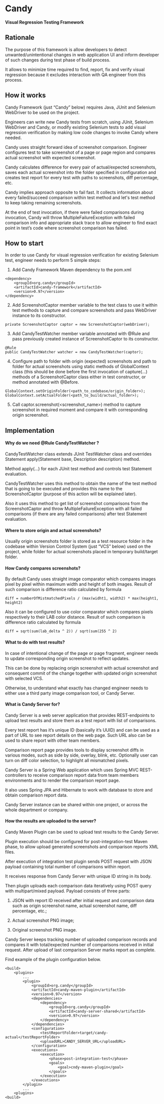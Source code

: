 # Candy

**Visual Regression Testing Framework**

## Rationale

The purpose of this framework is allow developers to detect unwanted/unintentional changes in web application UI and inform developer of such changes during test phase of build process.

It allows to minimize time required to find, report, fix and verify visual regression because it excludes interaction with QA engineer from this process.

  

## How it works

Candy Framework (just “Candy” below) requires Java, JUnit and Selenium WebDriver to be used on the project.

Engineers can write new Candy tests from scratch, using JUnit, Selenium WebDriver and Candy, or modify existing Selenium tests to add visual regression verification by making low code changes to invoke Candy where needed.

Candy uses straight forward idea of screenshot comparison. Engineer configures test to take screenshot of a page or page region and compares actual screenshot with expected screenshot.

Candy calculates difference for every pair of actual/expected screenshots, saves each actual screenshot into the folder specified in configuration and creates test report for every test with paths to screenshots, diff percentage, etc.

Candy implies approach opposite to fail fast. It collects information about every failed/succeed comparison within test method and let's test method to keep taking remaining screenshots.

At the end of test invocation, if there were failed comparisons during invocation, Candy will throw MultipleFailureException with failed comparison info and appropriate stack trace to allow engineer to find exact point in test’s code where screenshot comparison has failed.

  

## How to start

In order to use Candy for visual regression verification for existing Selenium test, engineer needs to perform 5 simple steps:

1.  Add Candy Framework Maven dependency to the pom.xml 
```
<dependency>
    <groupId>org.candy</groupId>
    <artifactId>candy-framework</artifactId>
    <version>0.97</version>
</dependency>  
```

2.  Add ScreenshotCaptor member variable to the test class to use it within test methods to capture and compare screenshots and pass WebDriver instance to its constructor.  
```
private ScreenshotCaptor captor = new ScreenshotCaptor(webDriver);  
```    
    
3.  Add CandyTestWatcher member variable annotated with @Rule and pass previously created instance of ScreenshotCaptor to its constructor.
```
@Rule
public CandyTestWatcher watcher = new CandyTestWatcher(captor);  
```  

4.  Configure path to folder with origin (expected) screenshots and path to folder for actual screenshots using static methods of GlobalContext class (this should be done before the first invocation of capture(...) methods of a ScreenshotCaptor class either in test constructor, or method annotated with @Before.
```
GlobalContext.setOriginFolder(<path_to_codebase/origin_folder>);
GlobalContext.setActualFolder(<path_to_build/actual_folder>);
```

5.  Call captor.screenshot(<screenshot_name>) method to capture screenshot in required moment and compare it with corresponding origin screenshot.
    

## Implementation

#### Why do we need @Rule CandyTestWatcher ?

CandyTestWatcher class extends JUnit TestWatcher class and overrides Statement apply(Statement base, Description description) method.

Method apply(...) for each JUnit test method and controls test Statement evaluation.

CandyTestWatcher uses this method to obtain the name of the test method that is going to be executed and provides this name to the ScreenshotCaptor (purpose of this action will be explained later).

Also it uses this method to get list of screenshot comparisons from the ScreenshotCaptor and throw MultipleFailureException with all failed comparisons (if there are any failed comparisons) after test Statement evaluation.

#### Where to store origin and actual screenshots?

Usually origin screenshots folder is stored as a test resource folder in the codebase within Version Control System (just “VCS” below) used on the project, while folder for actual screenshots placed in temporary build/target folder.  
  
#### How Candy compares screenshots?

By default Candy uses straight image comparator which compares images pixel by pixel within maximum width and height of both images. Result of such comparison is difference ratio calculated by formula
```
diff = numberOfMistmatchedPixels / (max(widht1, width2) * max(height1, height2)
```
 Also it can be configured to use color comparator which compares pixels respectively to their LAB color distance. Result of such comparison is difference ratio calculated by formula
```
diff = sqrt(sum(lab_delta ^ 2)) / sqrt(sum(255 ^ 2)
```

#### What to do with test results?

In case of intentional change of the page or page fragment, engineer needs to update corresponding origin screenshot to reflect updates.

This can be done by replacing origin screenshot with actual screenshot and consequent commit of the change together with updated origin screenshot with selected VCS.

Otherwise, to understand what exactly has changed engineer needs to either use a third party image comparison tool, or Candy Server.

#### What is Candy Server for?

Candy Server is a web server application that provides REST-endpoints to upload test results and store them as a test report with list of comparisons.

Every test report has it’s unique ID (basically it’s UUID) and can be used as a part of URL to see report details on the web page. Such URL also can be used to share report with other team members.

Comparison report page provides tools to display screenshot diffs in various modes, such as side by side, overlay, blink, etc. Optionally user can turn on diff color selection, to highlight all mismatched pixels.

Candy Server is a Spring Web application which uses Spring MVC REST-controllers to receive comparison report data from team members environments and to render the comparison report page.

It also uses Spring JPA and Hibernate to work with database to store and obtain comparison report data.

Candy Server instance can be shared within one project, or across the whole department or company.

#### How the results are uploaded to the server?

Candy Maven Plugin can be used to upload test results to the Candy Server.

Plugin execution should be configured for post-integration-test Maven phase, to allow upload generated screenshots and comparison reports XML files.

After execution of integration test plugin sends POST request with JSON payload containing total number of comparisons within report.

It receives response from Candy Server with unique ID string in its body.

Then plugin uploads each comparison data iteratively using POST query with multipart/mixed payload. Payload consists of three parts:

1.  JSON with report ID received after initial request and comparison data such as origin screenshot name, actual screenshot name, diff percentage, etc.;
    
2.  Actual screenshot PNG image;
    
3.  Original screenshot PNG image.
    
Candy Server keeps tracking number of uploaded comparison records and compares it with total/expected number of comparisons received in initial request. After upload of last comparison Server marks report as complete.
  
Find example of the plugin configuration below.
```
<build>
	<plugins>
		...
		<plugin>
			<groupId>org.candy</groupId>
			<artifactId>candy-maven-plugin</artifactId>
			<version>0.97</version>
			<dependencies>
				<dependency>
					<groupId>org.candy</groupId>
					<artifactId>candy-server-shared</artifactId>
					<version>0.97</version>
				</dependency>
			</dependencies>
			<configuration>
				<testReportFolder>target/candy-actual</testReportFolder>
				<uploadURL>CANDY_SERVER_URL</uploadURL>
			</configuration>
			<executions>
				<execution>
					<phase>post-integration-test</phase>
					<goals>
						<goal>cndy-maven-plugin</goal>
					</goals>
				</execution>
			</executions>
		</plugin>
		...
	<plugins>
<build>
```

